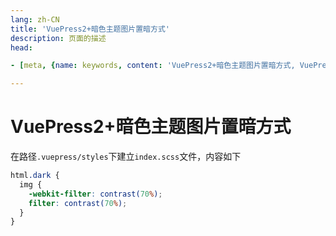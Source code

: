 ```yaml
---
lang: zh-CN  
title: 'VuePress2+暗色主题图片置暗方式'  
description: 页面的描述  
head:

- [meta, {name: keywords, content: 'VuePress2+暗色主题图片置暗方式, VuePress2, 图片置暗'}]

---
```


# VuePress2+暗色主题图片置暗方式

在路径`.vuepress/styles`下建立`index.scss`文件，内容如下

```scss
html.dark {
  img {
    -webkit-filter: contrast(70%);
    filter: contrast(70%);
  }
}
```

<Comment></Comment>
